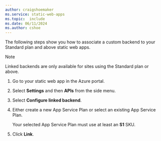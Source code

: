 ```yaml
---
author: craigshoemaker
ms.service: static-web-apps
ms.topic:  include
ms.date: 06/11/2024
ms.author: cshoe
---
```


The following steps show you how to associate a custom backend to your Standard plan and above static web apps.

> [!NOTE]
> Linked backends are only available for sites using the Standard plan or above.

1. Go to your static web app in the Azure portal.

1. Select **Settings** and then **APIs** from the side menu.

1. Select **Configure linked backend**.

1. Either create a new App Service Plan or select an existing App Service Plan.

    Your selected App Service Plan must use at least an **S1** SKU.

1. Click **Link**.
